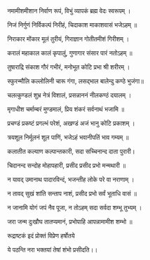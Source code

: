 नमामीशमीशान निर्वाण रूपं, विभुं व्यापकं ब्रह्म वेदः स्वरूपम् ।
 
निजं निर्गुणं निर्विकल्पं निरीहं, चिदाकाश माकाशवासं भजेऽहम् ॥
 
 
निराकार मोंकार मूलं तुरीयं, गिराज्ञान गोतीतमीशं गिरीशम् ।
 
करालं महाकाल कालं कृपालुं, गुणागार संसार पारं नतोऽहम् ॥
 
 
तुषाराद्रि संकाश गौरं गभीरं, मनोभूत कोटि प्रभा श्री शरीरम् ।
 
स्फुरन्मौलि कल्लोलिनी चारू गंगा, लसद्भाल बालेन्दु कण्ठे भुजंगा॥
 
 
चलत्कुण्डलं शुभ्र नेत्रं विशालं, प्रसन्नाननं नीलकण्ठं दयालम् ।
 
मृगाधीश चर्माम्बरं मुण्डमालं, प्रिय शंकरं सर्वनाथं भजामि ॥
 
 
प्रचण्डं प्रकष्टं प्रगल्भं परेशं, अखण्डं अजं भानु कोटि प्रकाशम् ।
 
त्रयशूल निर्मूलनं शूल पाणिं, भजेऽहं भवानीपतिं भाव गम्यम् ॥
 
 
कलातीत कल्याण कल्पान्तकारी, सदा सच्चिनान्द दाता पुरारी।
 
चिदानन्द सन्दोह मोहापहारी, प्रसीद प्रसीद प्रभो मन्मथारी ॥
 
 
न यावद् उमानाथ पादारविन्दं, भजन्तीह लोके परे वा नराणाम् ।
 
न तावद् सुखं शांति सन्ताप नाशं, प्रसीद प्रभो सर्वं भूताधि वासं ॥
 
 
न जानामि योगं जपं नैव पूजा, न तोऽहम् सदा सर्वदा शम्भू तुभ्यम् ।
 
जरा जन्म दुःखौघ तातप्यमानं, प्रभोपाहि आपन्नामामीश शम्भो ॥
 
 
रूद्राष्टकं इदं प्रोक्तं विप्रेण हर्षोतये
 
ये पठन्ति नरा भक्तयां तेषां शंभो प्रसीदति।। 
